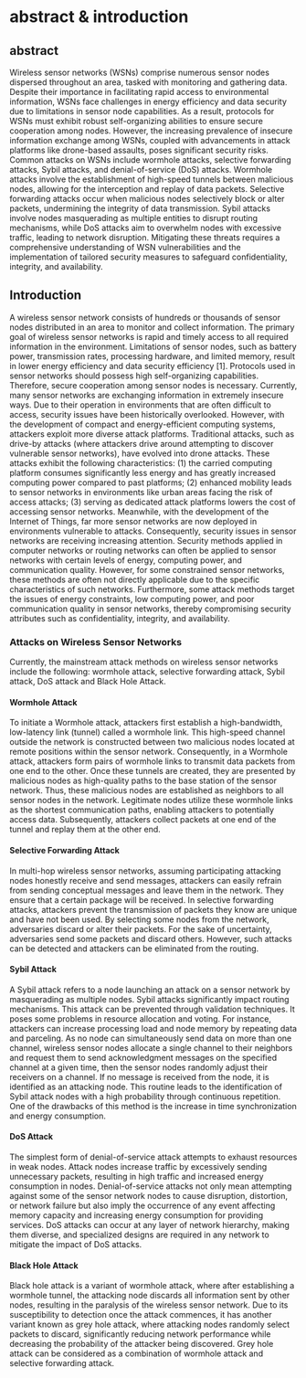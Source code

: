 # abstract & introduction

## abstract

Wireless sensor networks (WSNs) comprise numerous sensor nodes dispersed throughout an area, tasked with monitoring and gathering data. Despite their importance in facilitating rapid access to environmental information, WSNs face challenges in energy efficiency and data security due to limitations in sensor node capabilities. As a result, protocols for WSNs must exhibit robust self-organizing abilities to ensure secure cooperation among nodes. However, the increasing prevalence of insecure information exchange among WSNs, coupled with advancements in attack platforms like drone-based assaults, poses significant security risks. Common attacks on WSNs include wormhole attacks, selective forwarding attacks, Sybil attacks, and denial-of-service (DoS) attacks. Wormhole attacks involve the establishment of high-speed tunnels between malicious nodes, allowing for the interception and replay of data packets. Selective forwarding attacks occur when malicious nodes selectively block or alter packets, undermining the integrity of data transmission. Sybil attacks involve nodes masquerading as multiple entities to disrupt routing mechanisms, while DoS attacks aim to overwhelm nodes with excessive traffic, leading to network disruption. Mitigating these threats requires a comprehensive understanding of WSN vulnerabilities and the implementation of tailored security measures to safeguard confidentiality, integrity, and availability.

## Introduction

A wireless sensor network consists of hundreds or thousands of sensor nodes distributed in an area to monitor and collect information. The primary goal of wireless sensor networks is rapid and timely access to all required information in the environment. Limitations of sensor nodes, such as battery power, transmission rates, processing hardware, and limited memory, result in lower energy efficiency and data security efficiency [1]. Protocols used in sensor networks should possess high self-organizing capabilities. Therefore, secure cooperation among sensor nodes is necessary. Currently, many sensor networks are exchanging information in extremely insecure ways. Due to their operation in environments that are often difficult to access, security issues have been historically overlooked. However, with the development of compact and energy-efficient computing systems, attackers exploit more diverse attack platforms. Traditional attacks, such as drive-by attacks (where attackers drive around attempting to discover vulnerable sensor networks), have evolved into drone attacks. These attacks exhibit the following characteristics: (1) the carried computing platform consumes significantly less energy and has greatly increased computing power compared to past platforms; (2) enhanced mobility leads to sensor networks in environments like urban areas facing the risk of access attacks; (3) serving as dedicated attack platforms lowers the cost of accessing sensor networks. Meanwhile, with the development of the Internet of Things, far more sensor networks are now deployed in environments vulnerable to attacks. Consequently, security issues in sensor networks are receiving increasing attention. Security methods applied in computer networks or routing networks can often be applied to sensor networks with certain levels of energy, computing power, and communication quality. However, for some constrained sensor networks, these methods are often not directly applicable due to the specific characteristics of such networks. Furthermore, some attack methods target the issues of energy constraints, low computing power, and poor communication quality in sensor networks, thereby compromising security attributes such as confidentiality, integrity, and availability.

### Attacks on Wireless Sensor Networks

Currently, the mainstream attack methods on wireless sensor networks include the following: wormhole attack, selective forwarding attack, Sybil attack, DoS attack and  Black Hole Attack.

#### Wormhole Attack

To initiate a Wormhole attack, attackers first establish a high-bandwidth, low-latency link (tunnel) called a wormhole link. This high-speed channel outside the network is constructed between two malicious nodes located at remote positions within the sensor network. Consequently, in a Wormhole attack, attackers form pairs of wormhole links to transmit data packets from one end to the other. Once these tunnels are created, they are presented by malicious nodes as high-quality paths to the base station of the sensor network. Thus, these malicious nodes are established as neighbors to all sensor nodes in the network. Legitimate nodes utilize these wormhole links as the shortest communication paths, enabling attackers to potentially access data. Subsequently, attackers collect packets at one end of the tunnel and replay them at the other end.

#### Selective Forwarding Attack

In multi-hop wireless sensor networks, assuming participating attacking nodes honestly receive and send messages, attackers can easily refrain from sending conceptual messages and leave them in the network. They ensure that a certain package will be received. In selective forwarding attacks, attackers prevent the transmission of packets they know are unique and have not been used. By selecting some nodes from the network, adversaries discard or alter their packets. For the sake of uncertainty, adversaries send some packets and discard others. However, such attacks can be detected and attackers can be eliminated from the routing.

#### Sybil Attack

A Sybil attack refers to a node launching an attack on a sensor network by masquerading as multiple nodes. Sybil attacks significantly impact routing mechanisms. This attack can be prevented through validation techniques. It poses some problems in resource allocation and voting. For instance, attackers can increase processing load and node memory by repeating data and parceling. As no node can simultaneously send data on more than one channel, wireless sensor nodes allocate a single channel to their neighbors and request them to send acknowledgment messages on the specified channel at a given time, then the sensor nodes randomly adjust their receivers on a channel. If no message is received from the node, it is identified as an attacking node. This routine leads to the identification of Sybil attack nodes with a high probability through continuous repetition. One of the drawbacks of this method is the increase in time synchronization and energy consumption.

#### DoS Attack

The simplest form of denial-of-service attack attempts to exhaust resources in weak nodes. Attack nodes increase traffic by excessively sending unnecessary packets, resulting in high traffic and increased energy consumption in nodes. Denial-of-service attacks not only mean attempting against some of the sensor network nodes to cause disruption, distortion, or network failure but also imply the occurrence of any event affecting memory capacity and increasing energy consumption for providing services. DoS attacks can occur at any layer of network hierarchy, making them diverse, and specialized designs are required in any network to mitigate the impact of DoS attacks.

#### Black Hole Attack

Black hole attack is a variant of wormhole attack, where after  establishing a wormhole tunnel, the attacking node discards all  information sent by other nodes, resulting in the paralysis of the  wireless sensor network. Due to its susceptibility to detection once the attack commences, it has another variant known as grey hole attack,  where attacking nodes randomly select packets to discard, significantly  reducing network performance while decreasing the probability of the  attacker being discovered. Grey hole attack can be considered as a  combination of wormhole attack and selective forwarding attack.
